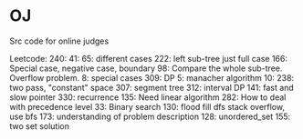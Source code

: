 # OJ
Src code for online judges

Leetcode:
	240:
	41: 
	65: different cases
	222: left sub-tree just full case
	166: Special case, negative case, boundary
	98: Compare the whole sub-tree. Overflow problem.
	8: special cases
	309: DP
	5: manacher algorithm
	10:
	238: two pass, "constant" space
	307: segment tree
	312: interval DP
	141: fast and slow pointer
	330: recurrence 
	135: Need linear algorithm
	282: How to deal with precedence level
	33: Binary search
	130: flood fill dfs stack overflow, use bfs
	173: understanding of problem description
	128: unordered_set
	155: two set solution

